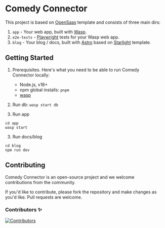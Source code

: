 # Comedy Connector

This project is based on [OpenSaas](https://opensaas.sh) template and consists of three main dirs:

1. `app` - Your web app, built with [Wasp](https://wasp-lang.dev).
2. `e2e-tests` - [Playwright](https://playwright.dev/) tests for your Wasp web app.
3. `blog` - Your blog / docs, built with [Astro](https://docs.astro.build) based on
  [Starlight](https://starlight.astro.build/) template.

## Getting Started

1. Prerequisites. Here's what you need to be able to run Comedy Connector locally:
   - Node.js, v18+
   - npm global installs: `pnpm`
   - [wasp](https://docs.opensaas.sh/start/getting-started/)

2. Run db: `wasp start db`

3. Run app

  ```shell
  cd app
  wasp start
  ```

3. Run docs/blog

  ```shell
  cd blog
  npm run dev
  ```

## Contributing

Comedy Connector is an open-source project and we welcome contributions from the community.

If you'd like to contribute, please fork the repository and make changes as you'd like. Pull requests are welcome.

### Contributors ✨

<a href="https://github.com/RainyMrGab/comedy-connector-saas/graphs/contributors">
  <img src="https://contrib.rocks/image?repo=RainyMrGab/comedy-connector-saas" alt="Contributors" />
</a>

